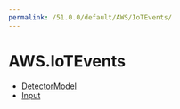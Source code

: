 ```yaml
---
permalink: /51.0.0/default/AWS/IoTEvents/
---
```


# AWS.IoTEvents



* [DetectorModel](DetectorModel.md)
* [Input](Input.md)